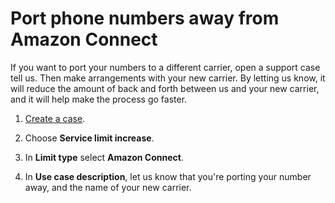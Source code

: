 # Port phone numbers away from Amazon Connect<a name="port-away"></a>

If you want to port your numbers to a different carrier, open a support case tell us\. Then make arrangements with your new carrier\. By letting us know, it will reduce the amount of back and forth between us and your new carrier, and it will help make the process go faster\. 

1. [Create a case](https://console.aws.amazon.com/support/cases#/create)\.

1. Choose **Service limit increase**\.

1. In **Limit type** select **Amazon Connect**\.

1. In **Use case description**, let us know that you're porting your number away, and the name of your new carrier\. 